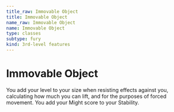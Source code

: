 ```yaml
---
title_raw: Immovable Object
title: Immovable Object
name_raw: Immovable Object
name: Immovable Object
type: classes
subtype: fury
kind: 3rd-level features
---
```


# Immovable Object

You add your level to your size when resisting effects against you, calculating how much you can lift, and for the purposes of forced movement. You add your Might score to your Stability.
